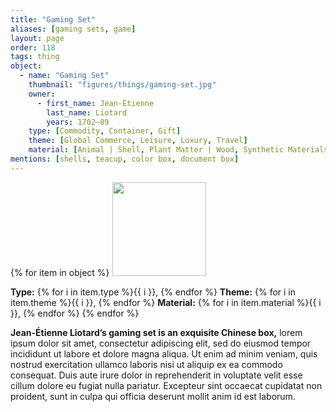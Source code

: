 ```yaml
---
title: "Gaming Set"
aliases: [gaming sets, game]
layout: page
order: 118
tags: thing
object:
  - name: "Gaming Set"
    thumbnail: "figures/things/gaming-set.jpg"
    owner:
      - first_name: Jean-Étienne
        last_name: Liotard
        years: 1702–89
    type: [Commodity, Container, Gift]
    theme: [Global Commerce, Leisure, Luxury, Travel]
    material: [Animal | Shell, Plant Matter | Wood, Synthetic Materials | Lacquer, Synthetic Materials | Paper, Textile | Silk]
mentions: [shells, teacup, color box, document box]
---
```


{% for item in object %}
<img src="/_assets/images/{{ item.thumbnail }}" width="150"/>

**Type:** {% for i in item.type %}{{ i }}, {% endfor %}
**Theme:** {% for i in item.theme %}{{ i }}, {% endfor %}
**Material:** {% for i in item.material %}{{ i }}, {% endfor %}
{% endfor %}

**Jean-Étienne Liotard’s gaming set is an exquisite Chinese box,** lorem ipsum dolor sit amet, consectetur adipiscing elit, sed do eiusmod tempor incididunt ut labore et dolore magna aliqua. Ut enim ad minim veniam, quis nostrud exercitation ullamco laboris nisi ut aliquip ex ea commodo consequat. Duis aute irure dolor in reprehenderit in voluptate velit esse cillum dolore eu fugiat nulla pariatur. Excepteur sint occaecat cupidatat non proident, sunt in culpa qui officia deserunt mollit anim id est laborum.